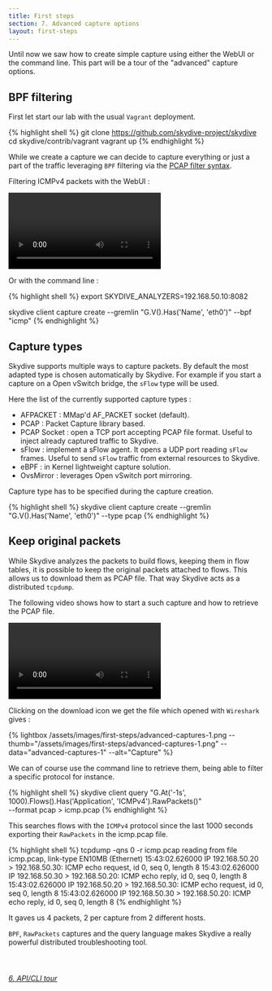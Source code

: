 ```yaml
---
title: First steps
section: 7. Advanced capture options
layout: first-steps
---
```


<p>Until now we saw how to create simple capture using either the WebUI or the
command line. This part will be a tour of the "advanced" capture options.</p>

<h2>BPF filtering</h2>

First let start our lab with the usual `Vagrant` deployment.

{% highlight shell %}
git clone https://github.com/skydive-project/skydive
cd skydive/contrib/vagrant
vagrant up
{% endhighlight %}

While we create a capture we can decide to capture everything or just a part of
the traffic leveraging `BPF` filtering via the
<a href="https://www.tcpdump.org/manpages/pcap-filter.7.html">PCAP filter syntax</a>.

Filtering ICMPv4 packets with the WebUI :

<p>
  <video poster="" preload="" controls="" loop="" controlslist="nodownload" src="/assets/videos/first-steps/advanced-captures-1.webm"></video>
</p>

Or with the command line :

{% highlight shell %}
export SKYDIVE_ANALYZERS=192.168.50.10:8082

skydive client capture create --gremlin "G.V().Has('Name', 'eth0')" --bpf "icmp"
{% endhighlight %}

<h2>Capture types</h2>

Skydive supports multiple ways to capture packets. By default the most adapted type
is chosen automatically by Skydive. For example if you start a capture on a Open vSwitch
bridge, the `sFlow` type will be used.

Here the list of the currently supported capture types :

* AFPACKET : MMap'd AF_PACKET socket (default).
* PCAP : Packet Capture library based.
* PCAP Socket : open a TCP port accepting PCAP file format.
  Useful to inject already captured traffic to Skydive.
* sFlow : implement a sFlow agent. It opens a UDP port reading `sFlow` frames.
  Useful to send `sFlow` traffic from external resources to Skydive.
* eBPF : in Kernel lightweight capture solution.
* OvsMirror : leverages Open vSwitch port mirroring.

Capture type has to be specified during the capture creation.

{% highlight shell %}
skydive client capture create --gremlin "G.V().Has('Name', 'eth0')" --type pcap
{% endhighlight %}

<h2>Keep original packets</h2>

While Skydive analyzes the packets to build flows, keeping them in flow tables,
it is possible to keep the original packets attached to flows. This allows us to
download them as PCAP file. That way Skydive acts as a distributed `tcpdump`.

The following video shows how to start a such capture and how to retrieve the
PCAP file.

<p>
  <video poster="" preload="" controls="" loop="" controlslist="nodownload" src="/assets/videos/first-steps/advanced-captures-2.webm"></video>
</p>

Clicking on the download icon we get the file which opened with `Wireshark` gives :

<p>
  {% lightbox /assets/images/first-steps/advanced-captures-1.png --thumb="/assets/images/first-steps/advanced-captures-1.png" --data="advanced-captures-1" --alt="Capture" %}
</p>

We can of course use the command line to retrieve them, being able to filter
a specific protocol for instance.

{% highlight shell %}
skydive client query "G.At('-1s', 1000).Flows().Has('Application', 'ICMPv4').RawPackets()" \
 --format pcap > icmp.pcap
{% endhighlight %}

This searches flows with the `ICMPv4` protocol since the last 1000 seconds
exporting their `RawPackets` in the icmp.pcap file.

{% highlight shell %}
tcpdump -qns 0 -r icmp.pcap
reading from file icmp.pcap, link-type EN10MB (Ethernet)
15:43:02.626000 IP 192.168.50.20 > 192.168.50.30: ICMP echo request, id 0, seq 0, length 8
15:43:02.626000 IP 192.168.50.30 > 192.168.50.20: ICMP echo reply, id 0, seq 0, length 8
15:43:02.626000 IP 192.168.50.20 > 192.168.50.30: ICMP echo request, id 0, seq 0, length 8
15:43:02.626000 IP 192.168.50.30 > 192.168.50.20: ICMP echo reply, id 0, seq 0, length 8
{% endhighlight %}

It gaves us 4 packets, 2 per capture from 2 different hosts.

`BPF`, `RawPackets` captures and the query language makes Skydive a really powerful
distributed troubleshooting tool.

<div style="margin-top: 40px;">
  <p style="float:left">
    <a href="/tutorials/first-steps-6.html"><i class="fa fa-chevron-left" aria-hidden="true"> 6. API/CLI tour</i></a>
  </p>
</div>
